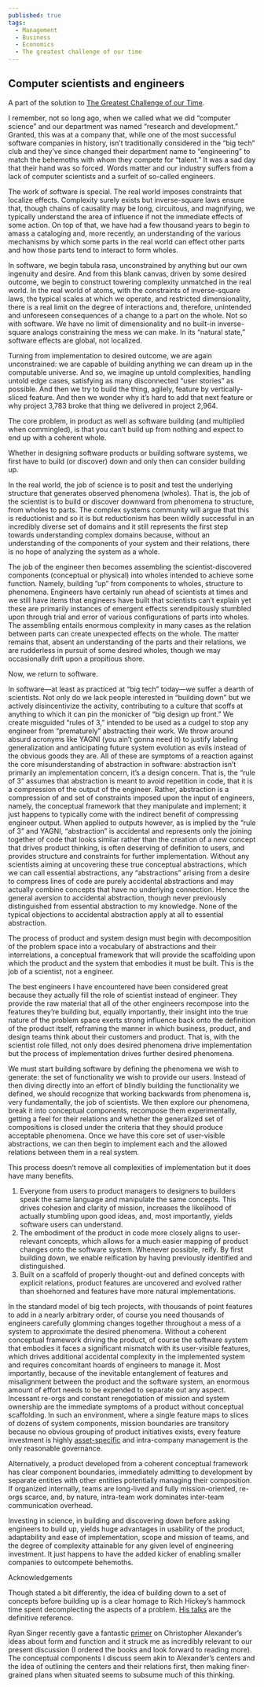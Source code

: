 ```yaml
---
published: true
tags:
  - Management
  - Business
  - Economics
  - The greatest challenge of our time
---
```

## Computer scientists and engineers

A part of the solution to [The Greatest Challenge of our Time](http://adamgberger.com/2020/06/06/the-greatest-challenge-of-our-time.html).

I remember, not so long ago, when we called what we did “computer science” and our department was named “research and development.” Granted, this was at a company that, while one of the most successful software companies in history, isn’t traditionally considered in the “big tech” club and they’ve since changed their department name to “engineering” to match the behemoths with whom they compete for “talent.” It was a sad day that their hand was so forced. Words matter and our industry suffers from a lack of computer scientists and a surfeit of so-called engineers.

The work of software is special. The real world imposes constraints that localize effects. Complexity surely exists but inverse-square laws ensure that, though chains of causality may be long, circuitous, and magnifying, we typically understand the area of influence if not the immediate effects of some action. On top of that, we have had a few thousand years to begin to amass a cataloging and, more recently, an understanding of the various mechanisms by which some parts in the real world can effect other parts and how those parts tend to interact to form wholes.

In software, we begin tabula rasa, unconstrained by anything but our own ingenuity and desire. And from this blank canvas, driven by some desired outcome, we begin to construct towering complexity unmatched in the real world. In the real world of atoms, with the constraints of inverse-square laws, the typical scales at which we operate, and restricted dimensionality, there is a real limit on the degree of interactions and, therefore, unintended and unforeseen consequences of a change to a part on the whole. Not so with software. We have no limit of dimensionality and no built-in inverse-square analogs constraining the mess we can make. In its “natural state,” software effects are global, not localized.

Turning from implementation to desired outcome, we are again unconstrained: we are capable of building anything we can dream up in the computable universe. And so, we imagine up untold complexities, handling untold edge cases, satisfying as many disconnected “user stories” as possible. And then we try to build the thing, agilely, feature by vertically-sliced feature. And then we wonder why it’s hard to add that next feature or why project 3,783 broke that thing we delivered in project 2,964.

The core problem, in product as well as software building (and multiplied when commingled), is that you can’t build up from nothing and expect to end up with a coherent whole.

Whether in designing software products or building software systems, we first have to build (or discover) down and only then can consider building up.

In the real world, the job of science is to posit and test the underlying structure that generates observed phenomena (wholes). That is, the job of the scientist is to build or discover downward from phenomena to structure, from wholes to parts. The complex systems community will argue that this is reductionist and so it is but reductionism has been wildly successful in an incredibly diverse set of domains and it still represents the first step towards understanding complex domains because, without an understanding of the components of your system and their relations, there is no hope of analyzing the system as a whole.

The job of the engineer then becomes assembling the scientist-discovered components (conceptual or physical) into wholes intended to achieve some function. Namely, building ”up” from components to wholes, structure to phenomena. Engineers have certainly run ahead of scientists at times and we still have items that engineers have built that scientists can’t explain yet these are primarily instances of emergent effects serendipitously stumbled upon through trial and error of various configurations of parts into wholes. The assembling entails enormous complexity in many cases as the relation between parts can create unexpected effects on the whole. The matter remains that, absent an understanding of the parts and their relations, we are rudderless in pursuit of some desired wholes, though we may occasionally drift upon a propitious shore.

Now, we return to software.

In software—at least as practiced at “big tech” today—we suffer a dearth of scientists. Not only do we lack people interested in “building down” but we actively disincentivize the activity, contributing to a culture that scoffs at anything to which it can pin the monicker of “big design up front.” We create misguided “rules of 3,” intended to be used as a cudgel to stop any engineer from “prematurely” abstracting their work. We throw around absurd acronyms like YAGNI (you ain’t gonna need it) to justify labeling generalization and anticipating future system evolution as evils instead of the obvious goods they are. All of these are symptoms of a reaction against the core misunderstanding of abstraction in software: abstraction isn’t primarily an implementation concern, it’s a design concern. That is, the “rule of 3” assumes that abstraction is meant to avoid repetition in code, that it is a compression of the output of the engineer. Rather, abstraction is a compression of and set of constraints imposed upon the input of engineers, namely, the conceptual framework that they manipulate and implement; it just happens to typically come with the indirect benefit of compressing engineer output. When applied to outputs however, as is implied by the “rule of 3” and YAGNI, “abstraction” is accidental and represents only the joining together of code that looks similar rather than the creation of a new concept that drives product thinking, is often deserving of definition to users, and provides structure and constraints for further implementation. Without any scientists aiming at uncovering these true conceptual abstractions, which we can call essential abstractions, any “abstractions” arising from a desire to compress lines of code are purely accidental abstractions and may actually combine concepts that have no underlying connection. Hence the general aversion to accidental abstraction, though never previously distinguished from essential abstraction to my knowledge. None of the typical objections to accidental abstraction apply at all to essential abstraction.

The process of product and system design must begin with decomposition of the problem space into a vocabulary of abstractions and their interrelations, a conceptual framework that will provide the scaffolding upon which the product and the system that embodies it must be built. This is the job of a scientist, not a engineer.

The best engineers I have encountered have been considered great because they actually fill the role of scientist instead of engineer. They provide the raw material that all of the other engineers recompose into the features they’re building but, equally importantly, their insight into the true nature of the problem space exerts strong influence back onto the definition of the product itself, reframing the manner in which business, product, and design teams think about their customers and product. That is, with the scientist role filled, not only does desired phenomena drive implementation  but the process of implementation drives further desired phenomena.

We must start building software by defining the phenomena we wish to generate: the set of functionality we wish to provide our users. Instead of then diving directly into an effort of blindly building the functionality we defined, we should recognize that working backwards from phenomena is, very fundamentally, the job of scientists. We then explore our phenomena, break it into conceptual components, recompose them experimentally, getting a feel for their relations and whether the generalized set of compositions is closed under the criteria that they should produce acceptable phenomena. Once we have this core set of user-visible abstractions, we can then begin to implement each and the allowed relations between them in a real system.

This process doesn’t remove all complexities of implementation but it does have many benefits.
1. Everyone from users to product managers to designers to builders speak the same language and manipulate the same concepts. This drives cohesion and clarity of mission, increases the likelihood of actually stumbling upon good ideas, and, most importantly, yields software users can understand.
2. The embodiment of the product in code more closely aligns to user-relevant concepts, which allows for a much easier mapping of product changes onto the software system. Whenever possible, reify. By first building down, we enable reification by having previously identified and distinguished.
3. Built on a scaffold of properly thought-out and defined concepts with explicit relations, product features are uncovered and evolved rather than shoehorned and features have more natural implementations.

In the standard model of big tech projects, with thousands of point features to add in a nearly arbitrary order, of course you need thousands of engineers carefully glomming changes together throughout a mess of a system to approximate the desired phenomena. Without a coherent conceptual framework driving the product, of course the software system that embodies it faces a significant mismatch with its user-visible features, which drives additional accidental complexity in the implemented system and requires concomitant hoards of engineers to manage it. Most importantly, because of the inevitable entanglement of features and misalignment between the product and the software system, an enormous amount of effort needs to be expended to separate out any aspect. Incessant re-orgs and constant renegotiation of mission and system ownership are the immediate symptoms of a product without conceptual scaffolding. In such an environment, where a single feature maps to slices of dozens of system components, mission boundaries are transitory because no obvious grouping of product initiatives exists, every feature investment is highly [asset-specific](http://adamgberger.com/2020/06/06/the-greatest-challenge-of-our-time.html) and intra-company management is the only reasonable governance.

Alternatively, a product developed from a coherent conceptual framework has clear component boundaries, immediately admitting to development by separate entities with other entities potentially managing their composition. If organized internally, teams are long-lived and fully mission-oriented, re-orgs scarce, and, by nature, intra-team work dominates inter-team communication overhead.

Investing in science, in building and discovering down before asking engineers to build up, yields huge advantages in usability of the product, adaptability and ease of implementation, scope and mission of teams, and the degree of complexity attainable for any given level of engineering investment. It just happens to have the added kicker of enabling smaller companies to outcompete behemoths.

Acknowledgements

Though stated a bit differently, the idea of building down to a set of concepts before building up is a clear homage to Rich Hickey’s hammock time spent decomplecting the aspects of a problem. [His talks](https://github.com/tallesl/Rich-Hickey-fanclub) are the definitive reference.

Ryan Singer recently gave a fantastic [primer](https://youtu.be/XLsTZXT0FlM) on Christopher Alexander’s ideas about form and function and it struck me as incredibly relevant to our present discussion (I ordered the books and look forward to reading more). The conceptual components I discuss seem akin to Alexander’s centers and the idea of outlining the centers and their relations first, then making finer-grained plans when situated seems to subsume much of this thinking.
